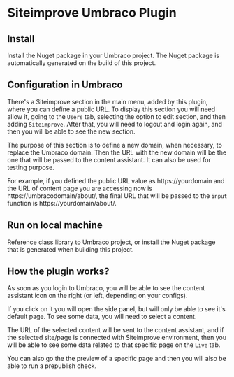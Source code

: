 # Siteimprove Umbraco Plugin

## Install

Install the Nuget package in your Umbraco project. The Nuget package is automatically generated on the build of this project.

## Configuration in Umbraco

There's a Siteimprove section in the main menu, added by this plugin, where you can define a public URL. To display this section you will need allow it, going to the `Users` tab, selecting the option to edit section, and then adding `Siteimprove`. After that, you will need to logout and login again, and then you will be able to see the new section.

The purpose of this section is to define a new domain, when necessary, to replace the Umbraco domain. Then the URL with the new domain will be the one that will be passed to the content assistant. It can also be used for testing purpose.

For example, if you defined the public URL value as https://yourdomain and the URL of content page you are accessing now is https://umbracodomain/about/, the final URL that will be passed to the `input` function is https://yourdomain/about/.

## Run on local machine

Reference class library to Umbraco project, or install the Nuget package that is generated when building this project.

## How the plugin works?

As soon as you login to Umbraco, you will be able to see the content assistant icon on the right (or left, depending on your configs).

If you click on it you will open the side panel, but will only be able to see it's default page. To see some data, you will need to select a content.

The URL of the selected content will be sent to the content assistant, and if the selected site/page is connected with Siteimprove environment, then you will be able to see some data related to that specific page on the `Live` tab.

You can also go the the preview of a specific page and then you will also be able to run a prepublish check.
